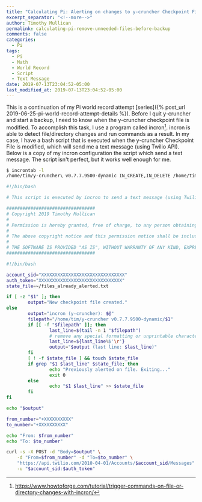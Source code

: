 ```yaml
---
title: "Calculating Pi: Alerting on changes to y-cruncher Checkpoint File"
excerpt_separator: "<!--more-->"
author: Timothy Mullican
permalink: calculating-pi-remove-unneeded-files-before-backup
comments: false
categories:
  - Pi
tags:
  - Pi
  - Math
  - World Record
  - Script
  - Text Message
date: 2019-07-13T23:04:52-05:00
last_modified_at: 2019-07-13T23:04:52-05:00
---
```

This is a continuation of my Pi world record attempt [series]({% post_url 2019-06-25-pi-world-record-attempt-details %}). Before I quit y-cruncher and start a backup, I need to know when the y-cruncher checkpoint file is modified. To accomplish this task, I use a program called incron[^1]. incron is able to detect file/directory changes and run commands as a result. In my case, I have a bash script that is executed when the y-cruncher Checkpoint File is modified, which will send me a text message (using Twilio API). Below is a copy of my incron configuration the script which send a text message. The script isn't perfect, but it works well enough for me.

```bash
$ incrontab -l
/home/tim/y-cruncher\ v0.7.7.9500-dynamic IN_CREATE,IN_DELETE /home/tim/send_text.sh $# $%
```

```bash
#!/bin/bash

# This script is executed by incron to send a text message (using Twilio) upon modification of the y-cruncher Checkpoint file. There is logic to only alert once for a single file change, so duplicate texts will not be sent.

#################################
# Copyright 2019 Timothy Mullican
#
# Permission is hereby granted, free of charge, to any person obtaining a copy of this software and associated documentation files (the "Software"), to deal in the Software without restriction, including without limitation the rights to use, copy, modify, merge, publish, distribute, sublicense, and/or sell copies of the Software, and to permit persons to whom the Software is furnished to do so, subject to the following conditions:
#
# The above copyright notice and this permission notice shall be included in all copies or substantial portions of the Software.
#
# THE SOFTWARE IS PROVIDED "AS IS", WITHOUT WARRANTY OF ANY KIND, EXPRESS OR IMPLIED, INCLUDING BUT NOT LIMITED TO THE WARRANTIES OF MERCHANTABILITY, FITNESS FOR A PARTICULAR PURPOSE AND NONINFRINGEMENT. IN NO EVENT SHALL THE AUTHORS OR COPYRIGHT HOLDERS BE LIABLE FOR ANY CLAIM, DAMAGES OR OTHER LIABILITY, WHETHER IN AN ACTION OF CONTRACT, TORT OR OTHERWISE, ARISING FROM, OUT OF OR IN CONNECTION WITH THE SOFTWARE OR THE USE OR OTHER DEALINGS IN THE SOFTWARE.
#################################

#!/bin/bash

account_sid="XXXXXXXXXXXXXXXXXXXXXXXXXXXXXXX"
auth_token="XXXXXXXXXXXXXXXXXXXXXXXXXXXXXXX"
state_file=~/files_already_alerted.txt

if [ -z "$1" ]; then
        output="New checkpoint file created."
else
        output="incron (y-cruncher): $@"
        filepath="/home/tim/y-cruncher v0.7.7.9500-dynamic/$1"
        if [[ -f "$filepath" ]]; then
                last_line=$(tail -n 1 "$filepath")
                # remove any special formatting or unprintable characters
                last_line=${last_line%$'\r'}
                output="$output (last line: $last_line)"
        fi
        [ ! -f $state_file ] && touch $state_file
        if grep "$1 $last_line" $state_file; then
                echo "Previously alerted on file. Exiting..."
                exit 0
        else
                echo "$1 $last_line" >> $state_file
        fi
fi

echo "$output"

from_number="+XXXXXXXXXX"
to_number="+XXXXXXXXXX"

echo "From: $from_number"
echo "To: $to_number"

curl -s -X POST -d "Body=$output" \
    -d "From=$from_number" -d "To=$to_number" \
    "https://api.twilio.com/2010-04-01/Accounts/$account_sid/Messages" \
    -u "$account_sid:$auth_token"
```

[^1]: https://www.howtoforge.com/tutorial/trigger-commands-on-file-or-directory-changes-with-incron/